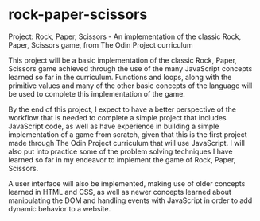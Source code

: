 # rock-paper-scissors
Project: Rock, Paper, Scissors - An implementation of the classic Rock, Paper, 
Scissors game, from The Odin Project curriculum

This project will be a basic implementation of the classic Rock, Paper, Scissors
game achieved through the use of the many JavaScript concepts learned so far in
the curriculum. Functions and loops, along with the primitive values and many of
the other basic concepts of the language will be used to complete this implementation
of the game.

By the end of this project, I expect to have a better perspective of the workflow
that is needed to complete a simple project that includes JavaScript code, as
well as have experience in building a simple implementation of a game from scratch,
given that this is the first project made through The Odin Project curriculum
that will use JavaScript. I will also put into practice some of the problem
solving techniques I have learned so far in my endeavor to implement the game
of Rock, Paper, Scissors.

A user interface will also be implemented, making use of older concepts learned
in HTML and CSS, as well as newer concepts learned about manipulating the DOM
and handling events with JavaScript in order to add dynamic behavior to a website.